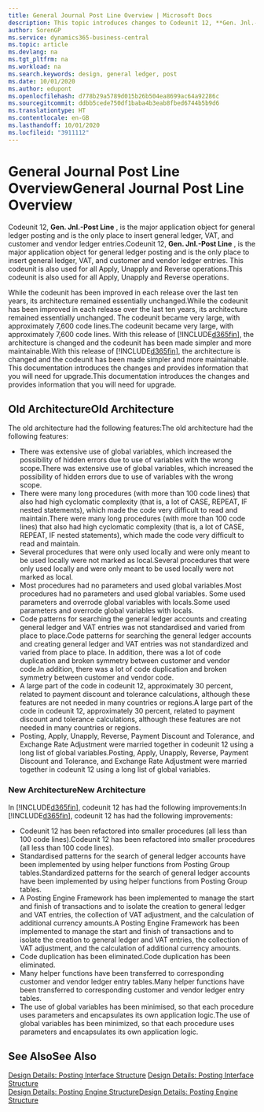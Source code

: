 ```yaml
---
title: General Journal Post Line Overview | Microsoft Docs
description: This topic introduces changes to Codeunit 12, **Gen. Jnl.-Post Line** , which is the major application object for general ledger posting and is the only place to insert general ledger, VAT, and customer and vendor ledger entries.
author: SorenGP
ms.service: dynamics365-business-central
ms.topic: article
ms.devlang: na
ms.tgt_pltfrm: na
ms.workload: na
ms.search.keywords: design, general ledger, post
ms.date: 10/01/2020
ms.author: edupont
ms.openlocfilehash: d778b29a5789d015b26b504ea8699ac64a92286c
ms.sourcegitcommit: ddbb5cede750df1baba4b3eab8fbed6744b5b9d6
ms.translationtype: HT
ms.contentlocale: en-GB
ms.lasthandoff: 10/01/2020
ms.locfileid: "3911112"
---
```

# <a name="general-journal-post-line-overview"></a><span data-ttu-id="8651f-103">General Journal Post Line Overview</span><span class="sxs-lookup"><span data-stu-id="8651f-103">General Journal Post Line Overview</span></span>
<span data-ttu-id="8651f-104">Codeunit 12, **Gen. Jnl.-Post Line** , is the major application object for general ledger posting and is the only place to insert general ledger, VAT, and customer and vendor ledger entries.</span><span class="sxs-lookup"><span data-stu-id="8651f-104">Codeunit 12, **Gen. Jnl.-Post Line** , is the major application object for general ledger posting and is the only place to insert general ledger, VAT, and customer and vendor ledger entries.</span></span> <span data-ttu-id="8651f-105">This codeunit is also used for all Apply, Unapply and Reverse operations.</span><span class="sxs-lookup"><span data-stu-id="8651f-105">This codeunit is also used for all Apply, Unapply and Reverse operations.</span></span>  
  
<span data-ttu-id="8651f-106">While the codeunit has been improved in each release over the last ten years, its architecture remained essentially unchanged.</span><span class="sxs-lookup"><span data-stu-id="8651f-106">While the codeunit has been improved in each release over the last ten years, its architecture remained essentially unchanged.</span></span> <span data-ttu-id="8651f-107">The codeunit became very large, with approximately 7,600 code lines.</span><span class="sxs-lookup"><span data-stu-id="8651f-107">The codeunit became very large, with approximately 7,600 code lines.</span></span> <span data-ttu-id="8651f-108">With this release of [!INCLUDE[d365fin](includes/d365fin_md.md)], the architecture is changed and the codeunit has been made simpler and more maintainable.</span><span class="sxs-lookup"><span data-stu-id="8651f-108">With this release of [!INCLUDE[d365fin](includes/d365fin_md.md)], the architecture is changed and the codeunit has been made simpler and more maintainable.</span></span> <span data-ttu-id="8651f-109">This documentation introduces the changes and provides information that you will need for upgrade.</span><span class="sxs-lookup"><span data-stu-id="8651f-109">This documentation introduces the changes and provides information that you will need for upgrade.</span></span>  
  
## <a name="old-architecture"></a><span data-ttu-id="8651f-110">Old Architecture</span><span class="sxs-lookup"><span data-stu-id="8651f-110">Old Architecture</span></span>  
<span data-ttu-id="8651f-111">The old architecture had the following features:</span><span class="sxs-lookup"><span data-stu-id="8651f-111">The old architecture had the following features:</span></span>  
  
* <span data-ttu-id="8651f-112">There was extensive use of global variables, which increased the possibility of hidden errors due to use of variables with the wrong scope.</span><span class="sxs-lookup"><span data-stu-id="8651f-112">There was extensive use of global variables, which increased the possibility of hidden errors due to use of variables with the wrong scope.</span></span>  
* <span data-ttu-id="8651f-113">There were many long procedures (with more than 100 code lines) that also had high cyclomatic complexity (that is, a lot of CASE, REPEAT, IF nested statements), which made the code very difficult to read and maintain.</span><span class="sxs-lookup"><span data-stu-id="8651f-113">There were many long procedures (with more than 100 code lines) that also had high cyclomatic complexity (that is, a lot of CASE, REPEAT, IF nested statements), which made the code very difficult to read and maintain.</span></span>  
* <span data-ttu-id="8651f-114">Several procedures that were only used locally and were only meant to be used locally were not marked as local.</span><span class="sxs-lookup"><span data-stu-id="8651f-114">Several procedures that were only used locally and were only meant to be used locally were not marked as local.</span></span>  
* <span data-ttu-id="8651f-115">Most procedures had no parameters and used global variables.</span><span class="sxs-lookup"><span data-stu-id="8651f-115">Most procedures had no parameters and used global variables.</span></span> <span data-ttu-id="8651f-116">Some used parameters and overrode global variables with locals.</span><span class="sxs-lookup"><span data-stu-id="8651f-116">Some used parameters and overrode global variables with locals.</span></span>  
* <span data-ttu-id="8651f-117">Code patterns for searching the general ledger accounts and creating general ledger and VAT entries was not standardised and varied from place to place.</span><span class="sxs-lookup"><span data-stu-id="8651f-117">Code patterns for searching the general ledger accounts and creating general ledger and VAT entries was not standardized and varied from place to place.</span></span> <span data-ttu-id="8651f-118">In addition, there was a lot of code duplication and broken symmetry between customer and vendor code.</span><span class="sxs-lookup"><span data-stu-id="8651f-118">In addition, there was a lot of code duplication and broken symmetry between customer and vendor code.</span></span>  
* <span data-ttu-id="8651f-119">A large part of the code in codeunit 12, approximately 30 percent, related to payment discount and tolerance calculations, although these features are not needed in many countries or regions.</span><span class="sxs-lookup"><span data-stu-id="8651f-119">A large part of the code in codeunit 12, approximately 30 percent, related to payment discount and tolerance calculations, although these features are not needed in many countries or regions.</span></span>  
* <span data-ttu-id="8651f-120">Posting, Apply, Unapply, Reverse, Payment Discount and Tolerance, and Exchange Rate Adjustment were married together in codeunit 12 using a long list of global variables.</span><span class="sxs-lookup"><span data-stu-id="8651f-120">Posting, Apply, Unapply, Reverse, Payment Discount and Tolerance, and Exchange Rate Adjustment were married together in codeunit 12 using a long list of global variables.</span></span>  
  
### <a name="new-architecture"></a><span data-ttu-id="8651f-121">New Architecture</span><span class="sxs-lookup"><span data-stu-id="8651f-121">New Architecture</span></span>  
<span data-ttu-id="8651f-122">In [!INCLUDE[d365fin](includes/d365fin_md.md)], codeunit 12 has had the following improvements:</span><span class="sxs-lookup"><span data-stu-id="8651f-122">In [!INCLUDE[d365fin](includes/d365fin_md.md)], codeunit 12 has had the following improvements:</span></span>  
  
* <span data-ttu-id="8651f-123">Codeunit 12 has been refactored into smaller procedures (all less than 100 code lines).</span><span class="sxs-lookup"><span data-stu-id="8651f-123">Codeunit 12 has been refactored into smaller procedures (all less than 100 code lines).</span></span>  
* <span data-ttu-id="8651f-124">Standardised patterns for the search of general ledger accounts have been implemented by using helper functions from Posting Group tables.</span><span class="sxs-lookup"><span data-stu-id="8651f-124">Standardized patterns for the search of general ledger accounts have been implemented by using helper functions from Posting Group tables.</span></span>  
* <span data-ttu-id="8651f-125">A Posting Engine Framework has been implemented to manage the start and finish of transactions and to isolate the creation to general ledger and VAT entries, the collection of VAT adjustment, and the calculation of additional currency amounts.</span><span class="sxs-lookup"><span data-stu-id="8651f-125">A Posting Engine Framework has been implemented to manage the start and finish of transactions and to isolate the creation to general ledger and VAT entries, the collection of VAT adjustment, and the calculation of additional currency amounts.</span></span>  
* <span data-ttu-id="8651f-126">Code duplication has been eliminated.</span><span class="sxs-lookup"><span data-stu-id="8651f-126">Code duplication has been eliminated.</span></span>  
* <span data-ttu-id="8651f-127">Many helper functions have been transferred to corresponding customer and vendor ledger entry tables.</span><span class="sxs-lookup"><span data-stu-id="8651f-127">Many helper functions have been transferred to corresponding customer and vendor ledger entry tables.</span></span>  
* <span data-ttu-id="8651f-128">The use of global variables has been minimised, so that each procedure uses parameters and encapsulates its own application logic.</span><span class="sxs-lookup"><span data-stu-id="8651f-128">The use of global variables has been minimized, so that each procedure uses parameters and encapsulates its own application logic.</span></span>  
  
## <a name="see-also"></a><span data-ttu-id="8651f-129">See Also</span><span class="sxs-lookup"><span data-stu-id="8651f-129">See Also</span></span>  
<span data-ttu-id="8651f-130">[Design Details: Posting Interface Structure](design-details-posting-interface-structure.md) </span><span class="sxs-lookup"><span data-stu-id="8651f-130">[Design Details: Posting Interface Structure](design-details-posting-interface-structure.md) </span></span>  
[<span data-ttu-id="8651f-131">Design Details: Posting Engine Structure</span><span class="sxs-lookup"><span data-stu-id="8651f-131">Design Details: Posting Engine Structure</span></span>](design-details-posting-engine-structure.md)
